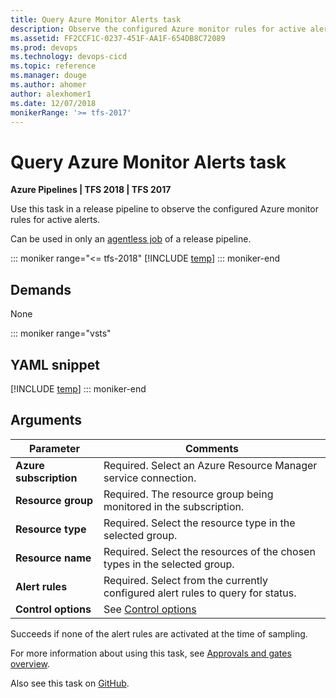 ```yaml
---
title: Query Azure Monitor Alerts task
description: Observe the configured Azure monitor rules for active alerts in Azure Pipelines and TFS in a build or release pipeline
ms.assetid: FF2CCF1C-0237-451F-AA1F-654DB8C72089
ms.prod: devops
ms.technology: devops-cicd
ms.topic: reference
ms.manager: douge
ms.author: ahomer
author: alexhomer1
ms.date: 12/07/2018
monikerRange: '>= tfs-2017'
---
```


# Query Azure Monitor Alerts task

**Azure Pipelines | TFS 2018 | TFS 2017**

Use this task in a release pipeline to observe the configured Azure monitor rules for active alerts.

Can be used in only an [agentless job](../../process/server-phases.md) of a release pipeline.

::: moniker range="<= tfs-2018"
[!INCLUDE [temp](../../_shared/concept-rename-note.md)]
::: moniker-end

## Demands

None

::: moniker range="vsts"
## YAML snippet
[!INCLUDE [temp](../_shared/yaml/AzureMonitorV0.md)]
::: moniker-end

## Arguments

| Parameter | Comments |
| --- | --- |
| **Azure subscription** | Required. Select an Azure Resource Manager service connection. |
| **Resource group** | Required. The resource group being monitored in the subscription. |
| **Resource type** | Required. Select the resource type in the selected group. |
| **Resource name** | Required. Select the resources of the chosen types in the selected group. |
| **Alert rules** | Required. Select from the currently configured alert rules to query for status. |
| **Control options** | See [Control options](../../process/tasks.md#controloptions) |

Succeeds if none of the alert rules are activated at the time of sampling.

For more information about using this task, see [Approvals and gates overview](../../release/approvals/index.md).

Also see this task on [GitHub](https://github.com/Microsoft/azure-pipelines-tasks/tree/master/Tasks/AzureMonitorV0).

